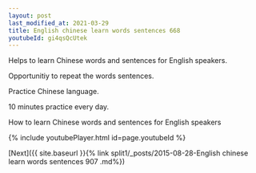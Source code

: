 ```yaml
---
layout: post
last_modified_at: 2021-03-29
title: English chinese learn words sentences 668 
youtubeId: gi4qsQcUtek
---
```

 
 
Helps to learn Chinese words and sentences for English speakers.

Opportunitiy to repeat the words sentences. 

Practice Chinese language. 
 
10 minutes practice every day. 
 
How to learn Chinese words and sentences for English speakers 
 
{% include youtubePlayer.html id=page.youtubeId %}
 
 
[Next]({{ site.baseurl }}{% link  split1/_posts/2015-08-28-English chinese learn words sentences 907 .md%})
 
